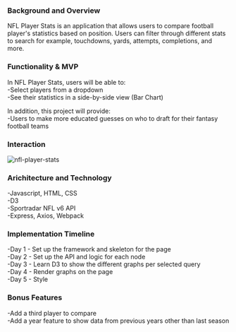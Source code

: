 

### Background and Overview
NFL Player Stats is an application that allows users to compare football player's statistics based on position. Users can filter through different stats to search for example, touchdowns, yards, attempts, completions, and more.   

### Functionality & MVP
In NFL Player Stats, users will be able to: <br>
  -Select players from a dropdown <br>
  -See their statistics in a side-by-side view (Bar Chart)
 
In addition, this project will provide: <br> 
  -Users to make more educated guesses on who to draft for their fantasy football teams
  
### Interaction
![nfl-player-stats](https://user-images.githubusercontent.com/66839642/119850455-90b79e00-bedb-11eb-9bf4-23b63d874433.gif)


### Arichitecture and Technology
  -Javascript, HTML, CSS<br>
  -D3 <br>
  -Sportradar NFL v6 API <br>
  -Express, Axios, Webpack<br>
  
### Implementation Timeline
  -Day 1 - Set up the framework and skeleton for the page <br>
  -Day 2 - Set up the API and logic for each node <br>
  -Day 3 - Learn D3 to show the different graphs per selected query <br>
  -Day 4 - Render graphs on the page <br>
  -Day 5 - Style
  
### Bonus Features
  -Add a third player to compare<br>
  -Add a year feature to show data from previous years other than last season



